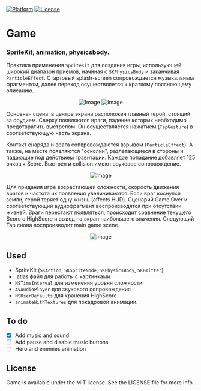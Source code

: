 [![Platform](http://img.shields.io/badge/platform-ios-blue.svg?style=flat
)](https://www.apple.com/ios/ios-10/)
[![License](https://img.shields.io/badge/license-MIT-blue.svg?style=flat)](http://mit-license.org)

# Game

### SpriteKit, animation, physicsbody. 

Практика применения `SpriteKit` для создания игры, использующей широкий диапазон приёмов, 
начиная с `SKPhysicsBody` и заканчивая `ParticleEffect`. Стартовый splash-screen сопровождается музыкальным фрагментом, далее переход осуществляется к краткому поясняющему описанию. 

<p align="center">
  <img src="https://cloud.githubusercontent.com/assets/23423988/22820723/12bf9762-ef89-11e6-985e-f404c5f8cf71.png" alt="Image") />
  <img src="https://cloud.githubusercontent.com/assets/23423988/22820727/167318c0-ef89-11e6-907f-b7198dd9510f.png" alt="Image") />
</p> 

Основная сцена: в центре экрана расположен главный герой, стоящий за орудием. Сверху появляются враги, падение которых 
необходимо предотвратить выстрелом. Он осуществляется нажатием (`TapGesture`) в соответствующую часть экрана. 
  
Контакт снаряда и врага сопвровождаются взрывом (`ParticleEffect`). А также, на месте появляются "осколки", разлетающиеся в стороны и падающие под действием гравитации. Каждое попадание добавляет 125 очков к Score. 
Выстрел и collision имеют звуковое сопровождение.   

<p align="center">
  <img src="https://cloud.githubusercontent.com/assets/23423988/23330613/0cddc586-fb63-11e6-8604-c2931a5ca0eb.gif" alt="Image") />
</p>

Для придания игре возрастающей сложности, скорость движения врагов и частота их появления увеличиваются. 
Если враг коснулся земли, герой теряет одну жизнь (affects HUD). Сценарий Game Over и соответствующий аудиофрагмент воспроизводятся при отсутствии жизней. Враги перестают появляться, происходит сравнение текущего Score с HighScore и вывод на экран наибольшего значения. Следующий Tap снова воспроизводит main game scene. 

<p align="center">
  <img src="https://cloud.githubusercontent.com/assets/23423988/22820733/1bfc005e-ef89-11e6-8c57-93c805c2a6a8.png" alt="Image") />
</p>

## Used  

- SpriteKit (`SKAction`, `SKSpriteNode`, `SKPhysicsBody`, `SKEmitter`)
- .atlas файл для работы с картинками
- `NSTimeInterval` для изменения уровня сложности
- `AVAudioPlayer` для звукового сопровождения
- `NSUserDefaults` для хранения HighScore
- `animateWithTextures` для покадровой анимации. 

## To do

- [x] Add music and sound
- [ ] Add pause and disable music buttons
- [ ] Hero and enemies animation

## License

Game is available under the MIT license. See the LICENSE file for more info.
